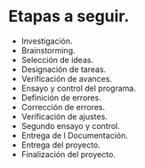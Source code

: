 # Etapas a seguir.

+ Investigación.
+ Brainstorming.
+ Selección de ideas.
+ Designación de tareas.
+ Verificación de avances.
+ Ensayo y control del programa.
+ Definición de errores.
+ Corrección de errores.
+ Verificación de ajustes.
+ Segundo ensayo y control.
+ Entrega de l Documentación.
+ Entrega del proyecto.
+ Finalización del proyecto.